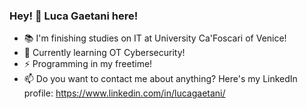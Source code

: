 ### Hey! 👋 Luca Gaetani here!

- :books: I'm finishing studies on IT at University Ca'Foscari of Venice!
- 🌱 Currently learning OT Cybersecurity!
- :zap: Programming in my freetime!
- 📫 Do you want to contact me about anything? Here's my LinkedIn profile: https://www.linkedin.com/in/lucagaetani/

<!--
**lucagaetani/lucagaetani** is a ✨ _special_ ✨ repository because its `README.md` (this file) appears on your GitHub profile.

Here are some ideas to get you started:

- 🔭 I’m currently working on ...
- 🌱 I’m currently learning ...
- 👯 I’m looking to collaborate on ...
- 🤔 I’m looking for help with ...
- 💬 Ask me about ...
- 📫 How to reach me: ...
- 😄 Pronouns: ...
- ⚡ Fun fact: ...
-->
